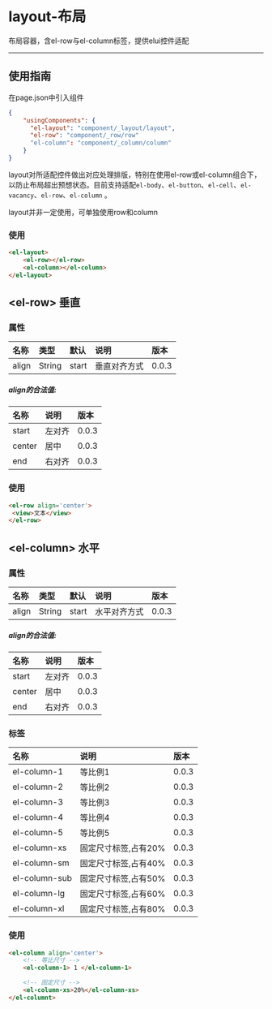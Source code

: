# layout-布局

布局容器，含el-row与el-column标签，提供elui控件适配

---

## 使用指南

在page.json中引入组件

```json
{
    "usingComponents": {
      "el-layout": "component/_layout/layout",
      "el-row": "component/_row/row"
      "el-column": "component/_column/column"
    }
}
```

layout对所适配控件做出对应处理排版，特别在使用el-row或el-column组合下，以防止布局超出预想状态。目前支持适配`el-body`、`el-button`、`el-cell`、`el-vacancy`、`el-row`、`el-column` 。

layout并非一定使用，可单独使用row和column

### 使用

```html
<el-layout>
    <el-row></el-row>
    <el-column></el-column>
</el-layout>
```

## &lt;el-row&gt; 垂直

### 属性

| 名称 | 类型 | 默认 | 说明 | 版本 |
| :--- | :--- | :--- | :--- | :--- |
| align | String | start | 垂直对齐方式 | 0.0.3 |

##### align的合法值:

| 名称 | 说明 | 版本 |
| :--- | :--- | :--- |
| start | 左对齐 | 0.0.3 |
| center | 居中 | 0.0.3 |
| end | 右对齐 | 0.0.3 |

### 使用

```html
<el-row align='center'>
 <view>文本</view>
</el-row>
```

## &lt;el-column&gt; 水平

### 属性

| 名称 | 类型 | 默认 | 说明 | 版本 |
| :--- | :--- | :--- | :--- | :--- |
| align | String | start | 水平对齐方式 | 0.0.3 |

##### align的合法值:

| 名称 | 说明 | 版本 |
| :--- | :--- | :--- |
| start | 左对齐 | 0.0.3 |
| center | 居中 | 0.0.3 |
| end | 右对齐 | 0.0.3 |

### 标签

| 名称 | 说明 | 版本 |
| :--- | :--- | :--- |
| el-column-1 | 等比例1 | 0.0.3 |
| el-column-2 | 等比例2 | 0.0.3 |
| el-column-3 | 等比例3 | 0.0.3 |
| el-column-4 | 等比例4 | 0.0.3 |
| el-column-5 | 等比例5 | 0.0.3 |
| el-column-xs | 固定尺寸标签,占有20% | 0.0.3 |
| el-column-sm | 固定尺寸标签,占有40% | 0.0.3 |
| el-column-sub | 固定尺寸标签,占有50% | 0.0.3 |
| el-column-lg | 固定尺寸标签,占有60% | 0.0.3 |
| el-column-xl | 固定尺寸标签,占有80% | 0.0.3 |

### 使用

```html
<el-column align='center'>
    <!-- 等比尺寸 -->
    <el-column-1> 1 </el-column-1>

    <!-- 固定尺寸 -->
    <el-column-xs>20%</el-column-xs>
</el-columnt>
```



